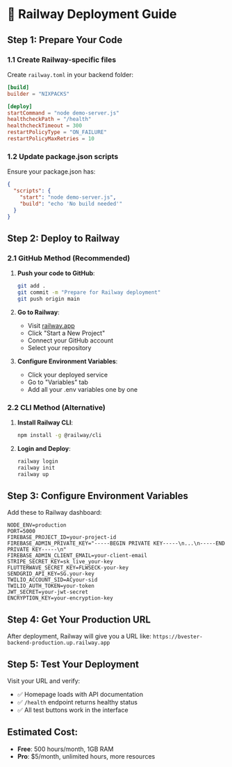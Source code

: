 # 🚂 Railway Deployment Guide

## Step 1: Prepare Your Code

### 1.1 Create Railway-specific files

Create `railway.toml` in your backend folder:
```toml
[build]
builder = "NIXPACKS"

[deploy]
startCommand = "node demo-server.js"
healthcheckPath = "/health"
healthcheckTimeout = 300
restartPolicyType = "ON_FAILURE"
restartPolicyMaxRetries = 10
```

### 1.2 Update package.json scripts
Ensure your package.json has:
```json
{
  "scripts": {
    "start": "node demo-server.js",
    "build": "echo 'No build needed'"
  }
}
```

## Step 2: Deploy to Railway

### 2.1 GitHub Method (Recommended)
1. **Push your code to GitHub**:
   ```bash
   git add .
   git commit -m "Prepare for Railway deployment"
   git push origin main
   ```

2. **Go to Railway**:
   - Visit [railway.app](https://railway.app)
   - Click "Start a New Project"
   - Connect your GitHub account
   - Select your repository

3. **Configure Environment Variables**:
   - Click your deployed service
   - Go to "Variables" tab
   - Add all your .env variables one by one

### 2.2 CLI Method (Alternative)
1. **Install Railway CLI**:
   ```bash
   npm install -g @railway/cli
   ```

2. **Login and Deploy**:
   ```bash
   railway login
   railway init
   railway up
   ```

## Step 3: Configure Environment Variables

Add these to Railway dashboard:
```
NODE_ENV=production
PORT=5000
FIREBASE_PROJECT_ID=your-project-id
FIREBASE_ADMIN_PRIVATE_KEY="-----BEGIN PRIVATE KEY-----\n...\n-----END PRIVATE KEY-----\n"
FIREBASE_ADMIN_CLIENT_EMAIL=your-client-email
STRIPE_SECRET_KEY=sk_live_your-key
FLUTTERWAVE_SECRET_KEY=FLWSECK-your-key
SENDGRID_API_KEY=SG.your-key
TWILIO_ACCOUNT_SID=ACyour-sid
TWILIO_AUTH_TOKEN=your-token
JWT_SECRET=your-jwt-secret
ENCRYPTION_KEY=your-encryption-key
```

## Step 4: Get Your Production URL

After deployment, Railway will give you a URL like:
`https://bvester-backend-production.up.railway.app`

## Step 5: Test Your Deployment

Visit your URL and verify:
- ✅ Homepage loads with API documentation
- ✅ `/health` endpoint returns healthy status
- ✅ All test buttons work in the interface

## Estimated Cost:
- **Free**: 500 hours/month, 1GB RAM
- **Pro**: $5/month, unlimited hours, more resources